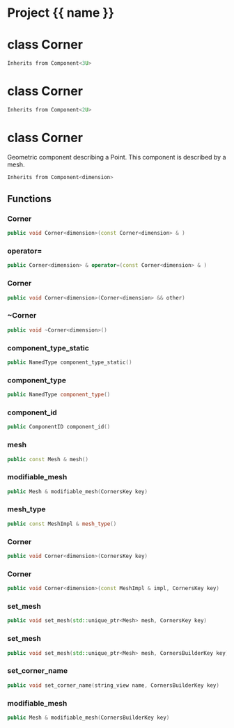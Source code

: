 <script setup>
import {useRoute} from 'vitepress'
const {path} = useRoute()
const tokens = path.split('/')
const words = tokens[2].split('-');
for (let i = 0; i < words.length; i++) {
    words[i] = words[i].charAt(0).toUpperCase() + words[i].slice(1);
    words[i] = words[i].replace('geode', 'Geode')
}
const name = words.join('-');
</script>
# Project {{ name }}

# class Corner


```cpp
Inherits from Component<3U>
```



# class Corner


```cpp
Inherits from Component<2U>
```



# class Corner


 Geometric component describing a Point. This component is described by a mesh.



```cpp
Inherits from Component<dimension>
```



## Functions

### Corner

```cpp
public void Corner<dimension>(const Corner<dimension> & )
```


### operator=

```cpp
public Corner<dimension> & operator=(const Corner<dimension> & )
```


### Corner

```cpp
public void Corner<dimension>(Corner<dimension> && other)
```


### ~Corner

```cpp
public void ~Corner<dimension>()
```


### component_type_static

```cpp
public NamedType component_type_static()
```


### component_type

```cpp
public NamedType component_type()
```


### component_id

```cpp
public ComponentID component_id()
```


### mesh

```cpp
public const Mesh & mesh()
```


### modifiable_mesh

```cpp
public Mesh & modifiable_mesh(CornersKey key)
```


### mesh_type

```cpp
public const MeshImpl & mesh_type()
```


### Corner

```cpp
public void Corner<dimension>(CornersKey key)
```


### Corner

```cpp
public void Corner<dimension>(const MeshImpl & impl, CornersKey key)
```


### set_mesh

```cpp
public void set_mesh(std::unique_ptr<Mesh> mesh, CornersKey key)
```


### set_mesh

```cpp
public void set_mesh(std::unique_ptr<Mesh> mesh, CornersBuilderKey key)
```


### set_corner_name

```cpp
public void set_corner_name(string_view name, CornersBuilderKey key)
```


### modifiable_mesh

```cpp
public Mesh & modifiable_mesh(CornersBuilderKey key)
```




